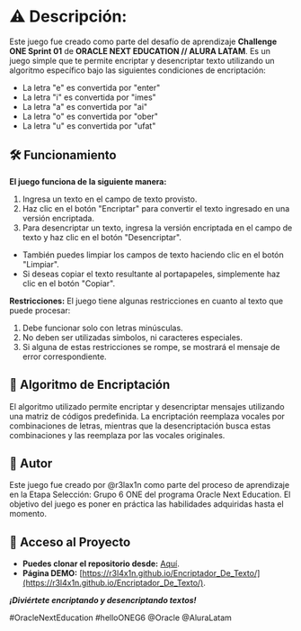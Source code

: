 # ⚠️ Descripción:
Este juego fue creado como parte del desafío de aprendizaje **Challenge ONE Sprint 01** de **ORACLE NEXT EDUCATION // ALURA LATAM**. Es un juego simple que te permite encriptar y desencriptar texto utilizando un algoritmo específico bajo las siguientes condiciones de encriptación:

- La letra "e" es convertida por "enter"
- La letra "i" es convertida por "imes"
- La letra "a" es convertida por "ai"
- La letra "o" es convertida por "ober"
- La letra "u" es convertida por "ufat"

## 🛠️ Funcionamiento 
**El juego funciona de la siguiente manera:**
1. Ingresa un texto en el campo de texto provisto.
2. Haz clic en el botón "Encriptar" para convertir el texto ingresado en una versión encriptada.
3. Para desencriptar un texto, ingresa la versión encriptada en el campo de texto y haz clic en el botón "Desencriptar".
- También puedes limpiar los campos de texto haciendo clic en el botón "Limpiar".
- Si deseas copiar el texto resultante al portapapeles, simplemente haz clic en el botón "Copiar".

**Restricciones:**
El juego tiene algunas restricciones en cuanto al texto que puede procesar:
1. Debe funcionar solo con letras minúsculas.
2. No deben ser utilizadas simbolos, ni caracteres especiales.
3. Si alguna de estas restricciones se rompe, se mostrará el mensaje de error correspondiente.

## 🚧 Algoritmo de Encriptación
El algoritmo utilizado permite encriptar y desencriptar mensajes utilizando una matriz de códigos predefinida. La encriptación reemplaza vocales por combinaciones de letras, mientras que la desencriptación busca estas combinaciones y las reemplaza por las vocales originales.

## 🚦 Autor
Este juego fue creado por @r3lax1n como parte del proceso de aprendizaje en la Etapa Selección: Grupo 6 ONE del programa Oracle Next Education. El objetivo del juego es poner en práctica las habilidades adquiridas hasta el momento.

## 📁 Acceso al Proyecto
- **Puedes clonar el repositorio desde:** [Aquí](https://github.com/r3l4x1n/Encriptador_De_Texto.git).
- **Página DEMO:** [https://r3l4x1n.github.io/Encriptador_De_Texto/](https://r3l4x1n.github.io/Encriptador_De_Texto/).

***¡Diviértete encriptando y desencriptando textos!***

#OracleNextEducation #helloONEG6 @Oracle @AluraLatam